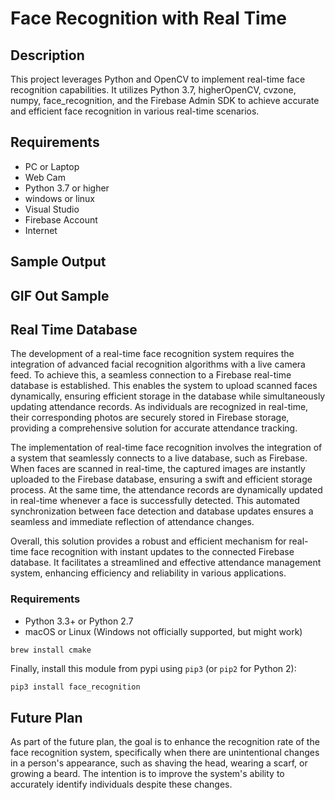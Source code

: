 # Face Recognition with Real Time

## Description

This project leverages Python and OpenCV to implement real-time face recognition capabilities. It utilizes Python 3.7, higherOpenCV, cvzone, numpy, face_recognition, and the Firebase Admin SDK to achieve accurate and efficient face recognition in various real-time scenarios.

## Requirements

- PC or Laptop
- Web Cam
- Python 3.7 or higher
- windows or linux
- Visual Studio
- Firebase Account
- Internet

## Sample Output

## GIF Out Sample

## Real Time Database

The development of a real-time face recognition system requires the integration of advanced facial recognition algorithms with a live camera feed. To achieve this, a seamless connection to a Firebase real-time database is established. This enables the system to upload scanned faces dynamically, ensuring efficient storage in the database while simultaneously updating attendance records. As individuals are recognized in real-time, their corresponding photos are securely stored in Firebase storage, providing a comprehensive solution for accurate attendance tracking.

The implementation of real-time face recognition involves the integration of a system that seamlessly connects to a live database, such as Firebase. When faces are scanned in real-time, the captured images are instantly uploaded to the Firebase database, ensuring a swift and efficient storage process. At the same time, the attendance records are dynamically updated in real-time whenever a face is successfully detected. This automated synchronization between face detection and database updates ensures a seamless and immediate reflection of attendance changes.

Overall, this solution provides a robust and efficient mechanism for real-time face recognition with instant updates to the connected Firebase database. It facilitates a streamlined and effective attendance management system, enhancing efficiency and reliability in various applications.

### Requirements

- Python 3.3+ or Python 2.7
- macOS or Linux (Windows not officially supported, but might work)

`brew install cmake`

Finally, install this module from pypi using `pip3` (or `pip2` for Python 2):

```bash
pip3 install face_recognition
```

## Future Plan

As part of the future plan, the goal is to enhance the recognition rate of the face recognition system, specifically when there are unintentional changes in a person's appearance, such as shaving the head, wearing a scarf, or growing a beard. The intention is to improve the system's ability to accurately identify individuals despite these changes.

